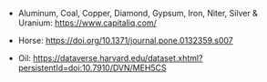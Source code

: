 
* Aluminum, Coal, Copper, Diamond, Gypsum, Iron, Niter, Silver & Uranium: https://www.capitaliq.com/

* Horse: https://doi.org/10.1371/journal.pone.0132359.s007

* Oil: https://dataverse.harvard.edu/dataset.xhtml?persistentId=doi:10.7910/DVN/MEH5CS


